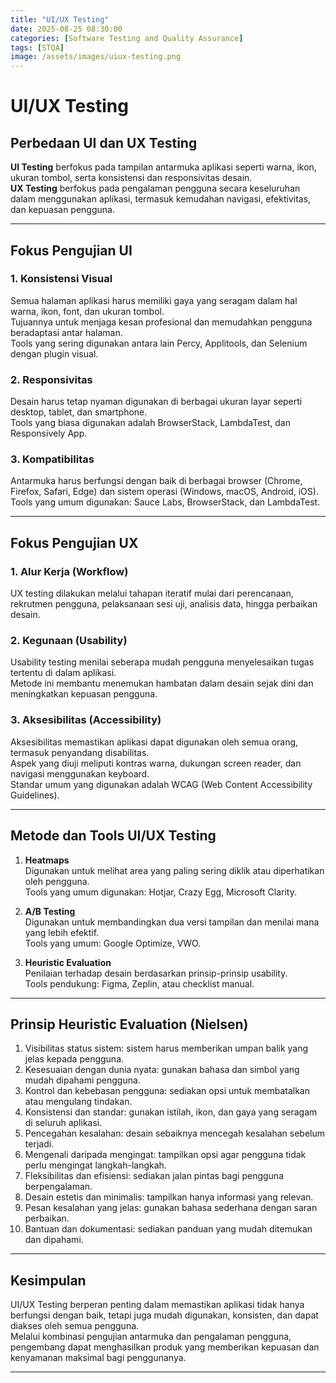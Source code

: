 ```yaml
---
title: "UI/UX Testing"
date: 2025-08-25 08:30:00
categories: [Software Testing and Quality Assurance]
tags: [STQA]
image: /assets/images/uiux-testing.png
---
```


# UI/UX Testing 

## Perbedaan UI dan UX Testing
**UI Testing** berfokus pada tampilan antarmuka aplikasi seperti warna, ikon, ukuran tombol, serta konsistensi dan responsivitas desain.  
**UX Testing** berfokus pada pengalaman pengguna secara keseluruhan dalam menggunakan aplikasi, termasuk kemudahan navigasi, efektivitas, dan kepuasan pengguna.

---

## Fokus Pengujian UI

### 1. Konsistensi Visual
Semua halaman aplikasi harus memiliki gaya yang seragam dalam hal warna, ikon, font, dan ukuran tombol.  
Tujuannya untuk menjaga kesan profesional dan memudahkan pengguna beradaptasi antar halaman.  
Tools yang sering digunakan antara lain Percy, Applitools, dan Selenium dengan plugin visual.

### 2. Responsivitas
Desain harus tetap nyaman digunakan di berbagai ukuran layar seperti desktop, tablet, dan smartphone.  
Tools yang biasa digunakan adalah BrowserStack, LambdaTest, dan Responsively App.

### 3. Kompatibilitas
Antarmuka harus berfungsi dengan baik di berbagai browser (Chrome, Firefox, Safari, Edge) dan sistem operasi (Windows, macOS, Android, iOS).  
Tools yang umum digunakan: Sauce Labs, BrowserStack, dan LambdaTest.

---

## Fokus Pengujian UX

### 1. Alur Kerja (Workflow)
UX testing dilakukan melalui tahapan iteratif mulai dari perencanaan, rekrutmen pengguna, pelaksanaan sesi uji, analisis data, hingga perbaikan desain.  

### 2. Kegunaan (Usability)
Usability testing menilai seberapa mudah pengguna menyelesaikan tugas tertentu di dalam aplikasi.  
Metode ini membantu menemukan hambatan dalam desain sejak dini dan meningkatkan kepuasan pengguna.  

### 3. Aksesibilitas (Accessibility)
Aksesibilitas memastikan aplikasi dapat digunakan oleh semua orang, termasuk penyandang disabilitas.  
Aspek yang diuji meliputi kontras warna, dukungan screen reader, dan navigasi menggunakan keyboard.  
Standar umum yang digunakan adalah WCAG (Web Content Accessibility Guidelines).

---

## Metode dan Tools UI/UX Testing

1. **Heatmaps**  
   Digunakan untuk melihat area yang paling sering diklik atau diperhatikan oleh pengguna.  
   Tools yang umum digunakan: Hotjar, Crazy Egg, Microsoft Clarity.

2. **A/B Testing**  
   Digunakan untuk membandingkan dua versi tampilan dan menilai mana yang lebih efektif.  
   Tools yang umum: Google Optimize, VWO.

3. **Heuristic Evaluation**  
   Penilaian terhadap desain berdasarkan prinsip-prinsip usability.  
   Tools pendukung: Figma, Zeplin, atau checklist manual.

---

## Prinsip Heuristic Evaluation (Nielsen)

1. Visibilitas status sistem: sistem harus memberikan umpan balik yang jelas kepada pengguna.  
2. Kesesuaian dengan dunia nyata: gunakan bahasa dan simbol yang mudah dipahami pengguna.  
3. Kontrol dan kebebasan pengguna: sediakan opsi untuk membatalkan atau mengulang tindakan.  
4. Konsistensi dan standar: gunakan istilah, ikon, dan gaya yang seragam di seluruh aplikasi.  
5. Pencegahan kesalahan: desain sebaiknya mencegah kesalahan sebelum terjadi.  
6. Mengenali daripada mengingat: tampilkan opsi agar pengguna tidak perlu mengingat langkah-langkah.  
7. Fleksibilitas dan efisiensi: sediakan jalan pintas bagi pengguna berpengalaman.  
8. Desain estetis dan minimalis: tampilkan hanya informasi yang relevan.  
9. Pesan kesalahan yang jelas: gunakan bahasa sederhana dengan saran perbaikan.  
10. Bantuan dan dokumentasi: sediakan panduan yang mudah ditemukan dan dipahami.

---

## Kesimpulan
UI/UX Testing berperan penting dalam memastikan aplikasi tidak hanya berfungsi dengan baik, tetapi juga mudah digunakan, konsisten, dan dapat diakses oleh semua pengguna.  
Melalui kombinasi pengujian antarmuka dan pengalaman pengguna, pengembang dapat menghasilkan produk yang memberikan kepuasan dan kenyamanan maksimal bagi penggunanya.

---
